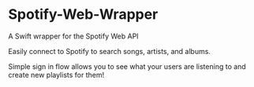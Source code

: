 # Spotify-Web-Wrapper
A Swift wrapper for the Spotify Web API

Easily connect to Spotify to search songs, artists, and albums.

Simple sign in flow allows you to see what your users are listening to and create new playlists for them!
